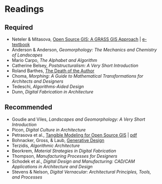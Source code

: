 # Readings

## Required
* Neteler &  Mitasova, [Open Source GIS: A GRASS GIS Approach](https://grassbook.org/) |
[e-textbook](http://libezp.lib.lsu.edu/login?url=https://link.springer.com/book/10.1007%2F978-0-387-68574-8)
* Anderson & Anderson, *Geomorphology: The Mechanics and Chemistry of Landscapes*
* Mario Carpo, *The Alphabet and Algorithm*
* Catherine Belsey, *Poststructuralism: A Very Short Introduction*
* Roland Barthes, [The Death of the Author](http://artsites.ucsc.edu/faculty/Gustafson/FILM%20162.W10/readings/barthes.death.pdf)
* Choma, *Morphing: A Guide to Mathematical Transformations for Architects and Designers*
* Tedeschi, *Algorithms-Aided Design*
* Dunn, *Digital Fabrication in Architecture*

## Recommended
* Goudie and Viles, *Landscapes and Geomorphology: A Very Short Introduction*
* Picon, *Digital Culture in Architecture*
* Petrasova et al., [Tangible Modeling for Open Source GIS](https://www.springer.com/us/book/9783319893020) | [pdf](/readings/Tangible_Modeling_with_Open_Source_GIS_2.pdf)
* Bohnacker, Gross, & Laub, [Generative Design](http://www.generative-gestaltung.de/)
* Terzidis, *Algorithmic Architecture*
* Beorkrem, *Material Strategies in Digital Fabrication*
* Thompson, *Manufacturing Processes for Designers*
* Schodek et al., *Digital Design and Manufacturing: CAD/CAM Applications in Architecture and Design*
* Stevens & Nelson, *Digital Vernacular: Architectural Principles, Tools, and Processes*
